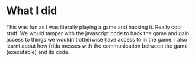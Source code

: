 # What I did
This was fun as I was literally playing a game and hacking it. Really cool stuff. We would tamper with the javascript code to hack the game and gain access to things we wouldn't otherwise have access to in the game. I also learnt about how frida messes with the communication between the game (executable) and its code. 
